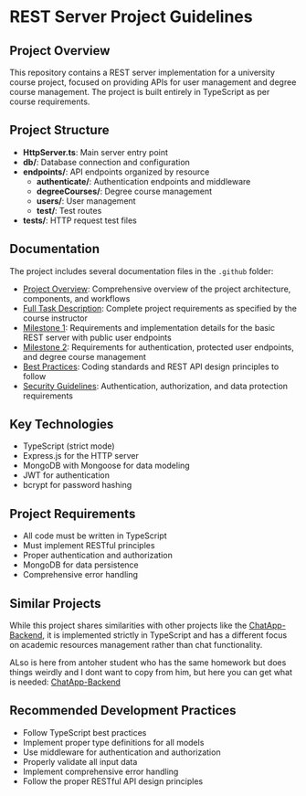 # REST Server Project Guidelines

## Project Overview
This repository contains a REST server implementation for a university course project, focused on providing APIs for user management and degree course management. The project is built entirely in TypeScript as per course requirements.

## Project Structure
- **HttpServer.ts**: Main server entry point
- **db/**: Database connection and configuration
- **endpoints/**: API endpoints organized by resource
  - **authenticate/**: Authentication endpoints and middleware
  - **degreeCourses/**: Degree course management
  - **users/**: User management
  - **test/**: Test routes
- **tests/**: HTTP request test files

## Documentation

The project includes several documentation files in the `.github` folder:

- [Project Overview](./project-overview.md): Comprehensive overview of the project architecture, components, and workflows
- [Full Task Description](./full-task.md): Complete project requirements as specified by the course instructor
- [Milestone 1](./milestone1.md): Requirements and implementation details for the basic REST server with public user endpoints
- [Milestone 2](./milestone2.md): Requirements for authentication, protected user endpoints, and degree course management
- [Best Practices](./best-practices.md): Coding standards and REST API design principles to follow
- [Security Guidelines](./secruity.md): Authentication, authorization, and data protection requirements

## Key Technologies
- TypeScript (strict mode)
- Express.js for the HTTP server
- MongoDB with Mongoose for data modeling
- JWT for authentication
- bcrypt for password hashing

## Project Requirements
- All code must be written in TypeScript
- Must implement RESTful principles
- Proper authentication and authorization
- MongoDB for data persistence
- Comprehensive error handling

## Similar Projects
While this project shares similarities with other projects like the [ChatApp-Backend](https://github.com/EricCpy/ChatApp-Backend), it is implemented strictly in TypeScript and has a different focus on academic resources management rather than chat functionality.

ALso is here from antoher student who has the same homework but does things weirdly and I dont want to copy from him, but here you can get what is needed: [ChatApp-Backend](https://github.com/ptxcy/REST-Server)

## Recommended Development Practices
- Follow TypeScript best practices
- Implement proper type definitions for all models
- Use middleware for authentication and authorization
- Properly validate all input data
- Implement comprehensive error handling
- Follow the proper RESTful API design principles
